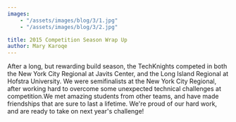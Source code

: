 ```yaml
---
images:
    - "/assets/images/blog/3/1.jpg"
    - "/assets/images/blog/3/2.jpg"

title: 2015 Competition Season Wrap Up 
author: Mary Karoqe
---
```

After a long, but rewarding build season, the TechKnights competed in both the New York City Regional at Javits Center, and the Long Island Regional at Hofstra University. We were semifinalists at the New York City Regional, after working hard to overcome some unexpected technical challenges at competition.We met amazing students from other teams, and have made friendships that are sure to last a lifetime. We're proud of our hard work, and are ready to take on next year's challenge!
